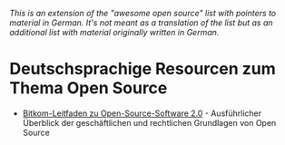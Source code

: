 *This is an extension of the "awesome open source" list with pointers to material in German. It's not meant as a translation of the list but as an additional list with material originally written in German.*

# Deutschsprachige Resourcen zum Thema Open Source

* [Bitkom-Leitfaden zu Open-Source-Software 2.0](https://www.bitkom.org/Bitkom/Publikationen/Bitkom-Leitfaden-zu-Open-Source-Software-20.html) - Ausführlicher Überblick der geschäftlichen und rechtlichen Grundlagen von Open Source
